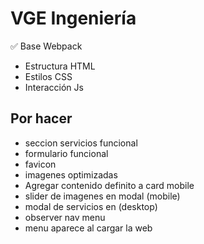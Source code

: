 # VGE Ingeniería

✅ Base Webpack

- Estructura HTML
- Estilos CSS
- Interacción Js

## Por hacer

- seccion servicios funcional
- formulario funcional
- favicon
- imagenes optimizadas
- Agregar contenido definito a card mobile
- slider de imagenes en modal (mobile)
- modal de servicios en (desktop)
- observer nav menu
- menu aparece al cargar la web
